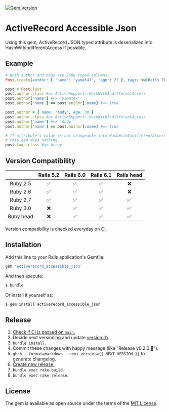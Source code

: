 [![Gem Version](https://badge.fury.io/rb/activerecord_accessible_json.svg)](https://badge.fury.io/rb/activerecord_accessible_json)

# ActiveRecord Accessible Json

Using this gem, ActiveRecord JSON typed attribute is deserialized into HashWithIndifferentAccess if possible.

## Example

```ruby
# Both author and tags are JSON typed columns.
Post.create(author: { 'name': 'yamat47', 'age': 27 }, tags: %w[Rails TDD])

post = Post.last
post.author.class #=> ActiveSupport::HashWithIndifferentAccess
post.author['name'] #=> 'yamat47'
post.author['name'] == post.author[:name] #=> true

post.author = { name: 'Andy', age: 30 }
post.author.class #=> ActiveSupport::HashWithIndifferentAccess
post.author['name'] #=> 'Andy'
post.author['name'] == post.author[:name] #=> true

# If attribute's value is not changeable into HashWithIndifferentAccess,
# this gem does nothing.
post.tags.class #=> Array
```

## Version Compatibility

| | Rails 5.2 | Rails 6.0 | Rails 6.1 | Rails head |
| :---: | :---: | :---: | :---: | :---: |
| Ruby 2.5 | ✅ | ✅ | ✅ | ❌ |
| Ruby 2.6 | ✅ | ✅ | ✅ | ❌ |
| Ruby 2.7 | ✅ | ✅ | ✅ | ✅ |
| Ruby 3.0 | ❌ | ✅ | ✅ | ✅ |
| Ruby head | ❌ | ✅ | ✅ | ✅ |

Version compatibility is checked everyday on [CI](https://github.com/yamat47/activerecord_accessible_json/actions).

## Installation

Add this line to your Rails application's Gemfile:

```ruby
gem 'activerecord_accessible_json'
```

And then execute:

```bash
$ bundle
```

Or install it yourself as:

```bash
$ gem install activerecord_accessible_json
```

## Release

1. [Check if CI is passed on `main`.](https://github.com/yamat47/activerecord_accessible_json/actions)
1. Decide next versioning and update [version.rb](https://github.com/yamat47/activerecord_accessible_json/blob/v0.2.0/lib/activerecord_accessible_json/version.rb).
1. `bundle install`.
1. Commit these changes with happy message (like "Release v0.2.0 🎉").
1. `ghch --format=markdown --next-version={{ NEXT_VERSION }}` to generate changelog.
1. [Create new release.](https://github.com/yamat47/activerecord_accessible_json/releases/new)
1. `bundle exec rake build`.
1. `bundle exec rake release`.

## License

The gem is available as open source under the terms of the [MIT License](https://opensource.org/licenses/MIT).
